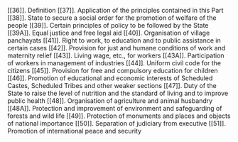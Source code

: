 [[36]]. Definition
[[37]]. Application of the principles contained in this Part
[[38]]. State to secure a social order for the promotion of welfare of the people
[[39]]. Certain principles of policy to be followed by the State
[[39A]]. Equal justice and free legal aid
[[40]]. Organisation of village panchayats
[[41]]. Right to work, to education and to public assistance in certain cases
[[42]]. Provision for just and humane conditions of work and maternity relief
[[43]]. Living wage, etc., for workers
[[43A]]. Participation of workers in management of industries
[[44]]. Uniform civil code for the citizens
[[45]]. Provision for free and compulsory education for children
[[46]]. Promotion of educational and economic interests of Scheduled Castes, Scheduled Tribes and other weaker sections
[[47]]. Duty of the State to raise the level of nutrition and the standard of living and to improve public health
[[48]]. Organisation of agriculture and animal husbandry
[[48A]]. Protection and improvement of environment and safeguarding of forests and wild life
[[49]]. Protection of monuments and places and objects of national importance
[[50]]. Separation of judiciary from executive
[[51]]. Promotion of international peace and security